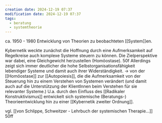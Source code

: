 ```yaml
---
creation date: 2024-12-19 07:37
modification date: 2024-12-19 07:37
tags:
  - beratung
  - systemtheorie
---
```

ca. 1950 - 1980
Entwicklung von Theorien zu beobachteten [[System]]en. 

Kybernetik weckte zunächst die Hoffnung durch eine Aufmerksamkeit auf Regelkreise auch komplexe Systeme steuern zu können. Die Zielperspektive war dabei, eine Gleichgewicht herzustellen (Homöostase). 50f
Allerdings zeigt sich immer deutlicher die hohe Selbstorganisationsfähigkeit lebendiger Systeme und damit auch ihrer Widerständigkeit. 
→ von der [[Homöostase]] zur [[Autopoiesis]], die die Aufmerksamkeit von der Steuerung hin zu einem Verstehen von Systemen verändert (und damit auch auf die Unterstützung der KlientInnen beim Verstehen für sie relevanter Systeme.)
U.a. durch den Einfluss des [[Radikaler Konstruktivismus]] entwickelt sich systemische (Beratungs-) Theorieentwicklung hin zu einer [[Kybernetik zweiter Ordnung]]. 

vgl. [[von Schlippe, Schweitzer - Lehrbuch der systemischen Therapie…]] 50ff
